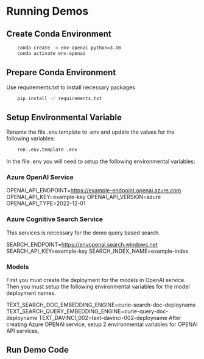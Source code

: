 # Running Demos

## Create Conda Environment
```bash
    conda create -n env-openai python=3.10
    conda activate env-openai
```

## Prepare Conda Environment
Use requirements.txt to install necessary packages
```bash
    pip install -r requirements.txt
```

## Setup Environmental Variable
Rename the file .env.template to .env and update the values for the following variables:
```bash
    ren .env.template .env
```

In the file .env you will need to setup the following environmental variables:

### Azure OpenAI Service

OPENAI_API_ENDPOINT=https://example-endpoint.openai.azure.com
OPENAI_API_KEY=example-key
OPENAI_API_VERSION=azure
OPENAI_API_TYPE=2022-12-01

### Azure Cognitive Search Service

This services is necessary for the demo query based search.

SEARCH_ENDPOINT=https://envopenai.search.windows.net
SEARCH_API_KEY=example-key
SEARCH_INDEX_NAME=example-index


### Models

First you must create the deployment for the models in OpenAI service.  Then you must setup the following environmental variables for the model deployment names.

TEXT_SEARCH_DOC_EMBEDDING_ENGINE=curie-search-doc-deployname
TEXT_SEARCH_QUERY_EMBEDDING_ENGINE=curie-query-doc-deployname
TEXT_DAVINCI_002=text-davinci-002-deployname
After creating Azure OPENAI service, setup 2 environmental variables for OPENAI API services,  

## Run Demo Code
